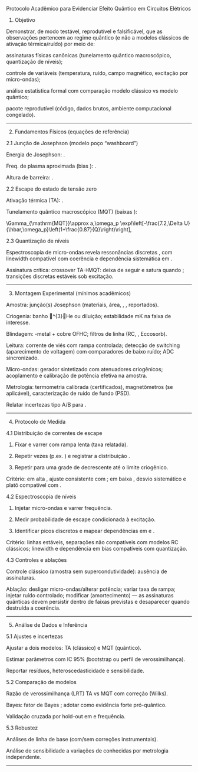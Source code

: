 
Protocolo Acadêmico para Evidenciar Efeito Quântico em Circuitos Elétricos

1) Objetivo

Demonstrar, de modo testável, reprodutível e falsificável, que as observações pertencem ao regime quântico (e não a modelos clássicos de ativação térmica/ruído) por meio de:

assinaturas físicas canônicas (tunelamento quântico macroscópico, quantização de níveis);

controle de variáveis (temperatura, ruído, campo magnético, excitação por micro-ondas);

análise estatística formal com comparação modelo clássico vs modelo quântico;

pacote reprodutível (código, dados brutos, ambiente computacional congelado).



---

2) Fundamentos Físicos (equações de referência)

2.1 Junção de Josephson (modelo poço “washboard”)

Energia de Josephson: .

Freq. de plasma aproximada (bias ): .

Altura de barreira: .


2.2 Escape do estado de tensão zero

Ativação térmica (TA): .

Tunelamento quântico macroscópico (MQT) (baixas ):


\Gamma_{\mathrm{MQT}}\approx a\,\omega_p \exp\!\left[-\frac{7.2\,\Delta U}{\hbar\,\omega_p}\left(1+\frac{0.87}{Q}\right)\right],

2.3 Quantização de níveis

Espectroscopia de micro-ondas revela ressonâncias discretas , com linewidth compatível com coerência e dependência sistemática em .


Assinatura crítica: crossover TA→MQT:  deixa de seguir  e satura quando ; transições discretas estáveis sob excitação.


---

3) Montagem Experimental (mínimos acadêmicos)

Amostra: junção(s) Josephson (materiais, área, , ,  reportados).

Criogenia: banho ^{3}He ou diluição; estabilidade  mK na faixa de interesse.

Blindagem: -metal + cobre OFHC; filtros de linha (RC, , Eccosorb).

Leitura: corrente de viés com rampa controlada; detecção de switching (aparecimento de voltagem) com comparadores de baixo ruído; ADC sincronizado.

Micro-ondas: gerador sintetizado com atenuadores criogênicos; acoplamento e calibração de potência efetiva na amostra.

Metrologia: termometria calibrada (certificados), magnetômetros (se aplicável), caracterização de ruído de fundo (PSD).


Relatar incertezas tipo A/B para .


---

4) Protocolo de Medida

4.1 Distribuição de correntes de escape

1. Fixar  e varrer  com rampa lenta (taxa relatada).


2. Repetir  vezes (p.ex. ) e registrar a distribuição .


3. Repetir para uma grade de  decrescente até o limite criogênico.



Critério: em alta , ajuste consistente com ; em baixa , desvio sistemático e platô compatível com .

4.2 Espectroscopia de níveis

1. Injetar micro-ondas e varrer frequência.


2. Medir probabilidade de escape condicionada à excitação.


3. Identificar picos discretos  e mapear dependências em  e .



Critério: linhas estáveis, separações não compatíveis com modelos RC clássicos; linewidth e dependência em bias compatíveis com quantização.

4.3 Controles e ablações

Controle clássico (amostra sem supercondutividade): ausência de assinaturas.

Ablação: desligar micro-ondas/alterar potência; variar taxa de rampa; injetar ruído controlado; modificar  (amortecimento) — as assinaturas quânticas devem persistir dentro de faixas previstas e desaparecer quando destruída a coerência.



---

5) Análise de Dados e Inferência

5.1 Ajustes e incertezas

Ajustar  a dois modelos: TA (clássico) e MQT (quântico).

Estimar parâmetros  com IC 95% (bootstrap ou perfil de verossimilhança).

Reportar resíduos, heteroscedasticidade e sensibilidade.


5.2 Comparação de modelos

Razão de verossimilhança (LRT) TA vs MQT com correção (Wilks).

Bayes: fator de Bayes ; adotar  como evidência forte pró-quântico.

Validação cruzada por hold-out em  e frequência.


5.3 Robustez

Análises de linha de base (com/sem correções instrumentais).

Análise de sensibilidade a variações de  conhecidas por metrologia independente.



---

